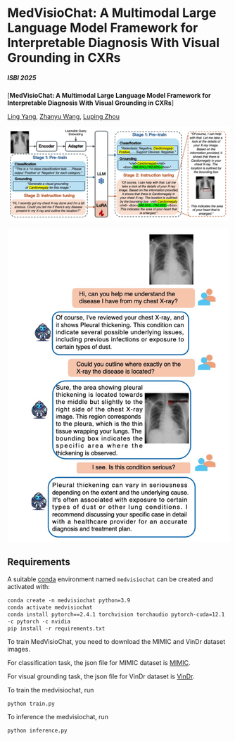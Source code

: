 # MedVisioChat: A Multimodal Large Language Model Framework for Interpretable Diagnosis With Visual Grounding in CXRs
##### ISBI 2025

[**MedVisioChat: A Multimodal Large Language Model Framework for Interpretable Diagnosis With Visual Grounding in CXRs**]

[Ling Yang](https://scholar.google.com/citations?user=0x4eX9cAAAAJ&hl=zh-CN),
[Zhanyu Wang](https://scholar.google.com/citations?hl=zh-CN&user=maeFb38AAAAJ),
[Luping Zhou](https://scholar.google.com.au/citations?user=SgofT2MAAAAJ&hl=en)<br/>

![teaser](assets/medvisiochat.png)

![teaser](assets/case.png)

## Requirements
A suitable [conda](https://conda.io/) environment named `medvisiochat` can be created
and activated with:

```
conda create -n medvisiochat python=3.9
conda activate medvisiochat
conda install pytorch==2.4.1 torchvision torchaudio pytorch-cuda=12.1 -c pytorch -c nvidia
pip install -r requirements.txt
```
To train MedVisioChat, you need to download the MIMIC and VinDr dataset images.

For classification task, the json file for MIMIC dataset is [MIMIC](https://drive.google.com/file/d/1N8QDCMFtc7MHWjcQaWsHM9LG2Mgk-a3l/view?usp=drive_link).

For visual grounding task, the json file for VinDr dataset is [VinDr](https://drive.google.com/file/d/1_N7AEYrm0aFpWcE1OMIOR1q8a4WRsila/view?usp=drive_link).

To train the medvisiochat, run
```
python train.py
```

To inference the medvisiochat, run
```
python inference.py
```
